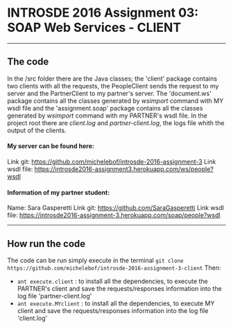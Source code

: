 INTROSDE 2016 Assignment 03: SOAP Web Services  - CLIENT
===============

--------

The code
-------------

In the /src folder there are the Java classes; the 'client' package contains two clients with all the requests, the PeopleClient sends the request to my server and the PartnerClient to my partner's server. The 'document.ws' package contains all the classes generated by _wsimport_ command with MY wsdl file and the 'assignment.soap' package contains all the classes generated by _wsimport_ command with my PARTNER's wsdl file. In the project root there are _client.log_ and _partner-client.log_, the logs file whith the output of the clients. 


#### My server can be found here:
Link git: 	https://github.com/michelebof/introsde-2016-assignment-3
Link wsdl file: https://introsde2016-assignment3.herokuapp.com/ws/people?wsdl


#### Information of my partner student:
Name:	Sara Gasperetti
Link git:	https://github.com/SaraGasperetti
Link wsdl file:	https://introsde2016-assignment-3.herokuapp.com/soap/people?wsdl 


----------

How run the code 
---------------------
The code can be run simply execute in the terminal ```git clone https://github.com/michelebof/introsde-2016-assignment-3-client```
Then:
 - ```ant execute.client``` : to install all the dependencies, to execute the PARTNER's client and save the requests/responses information into the log file 'partner-client.log'
 - ```ant execute.MYclient``` : to install all the dependencies, to execute MY client and save the requests/responses information into the log file 'client.log'